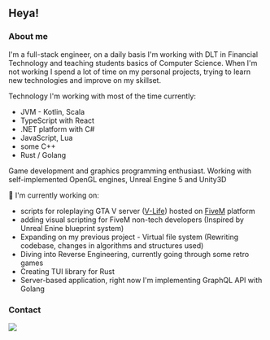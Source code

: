 ## Heya!
### About me
I'm a full-stack engineer, on a daily basis I'm working with DLT in Financial Technology and teaching students basics of Computer Science. When I'm not working I spend a lot of time on my personal projects, trying to learn new technologies and improve on my skillset.

Technology I'm working with most of the time currently:
  - JVM - Kotlin, Scala
  - TypeScript with React
  - .NET platform with C#
  - JavaScript, Lua
  - some C++
  - Rust / Golang

Game development and graphics programming enthusiast. Working with self-implemented OpenGL engines, Unreal Engine 5 and Unity3D


🔭 I'm currently working on:
  - scripts for roleplaying GTA V server ([V-Life](https://v-life.pl/)) hosted on [FiveM](https://fivem.net/) platform
  - adding visual scripting for FiveM non-tech developers (Inspired by Unreal Enine blueprint system)
  - Expanding on my previous project - Virtual file system (Rewriting codebase, changes in algorithms and structures used)
  - Diving into Reverse Engineering, currently going through some retro games
  - Creating TUI library for Rust
  - Server-based application, right now I'm implementing GraphQL API with Golang


### Contact
  ![](https://dcbadge.vercel.app/api/shield/397047228541304834)
<!--
**dntAtMe/dntAtMe** is a ✨ _special_ ✨ repository because its `README.md` (this file) appears on your GitHub profile.

Here are some ideas to get you started:

- 🔭 I’m currently working on ...
- 🌱 I’m currently learning ...
- 👯 I’m looking to collaborate on ...
- 🤔 I’m looking for help with ...
- 💬 Ask me about ...

- 😄 Pronouns: ...
- ⚡ Fun fact: ...
-->
